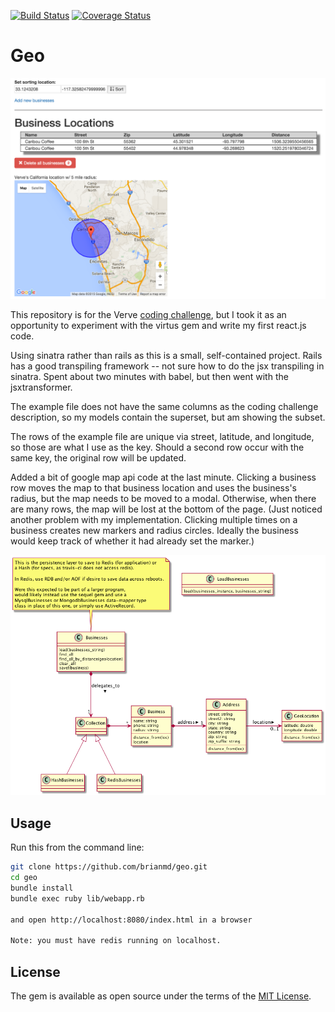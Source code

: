 [![Build Status](https://api.travis-ci.org/brianmd/geo.png?branch=master)](https://travis-ci.org/brianmd/geo)  [![Coverage Status](https://coveralls.io/repos/brianmd/geo/badge.png?branch=master&service=github)](https://coveralls.io/github/brianmd/geo?branch=master)

# Geo

![Alt text](docs/screenshot.png?raw=true "Screenshot")

This repository is for the Verve
[coding challenge](https://github.com/VerveWireless/software-challenge),
but I took it as an opportunity
to experiment with the virtus gem and write my first react.js code.

Using sinatra rather than rails as this is a small, self-contained project.
Rails has a good transpiling framework -- not sure how to do the jsx
transpiling in sinatra. Spent about two minutes with babel, but then went with the jsxtransformer.

The example file does not have the same columns as the coding challenge description,
so my models contain the superset, but am showing the subset.

The rows of the example file are unique via street, latitude, and longitude, so
those are what I use as the key. Should a second row occur with the same key,
the original row will be updated.

Added a bit of google map api code at the last minute.
Clicking a business row moves the map to that business location and uses the
business's radius, but the map needs to be moved to a
modal. Otherwise, when there are many rows, the map will be lost at the bottom of the page. (Just noticed another problem with my implementation.
Clicking multiple times on a business creates new markers and radius circles.
Ideally the business would keep track of whether it had already set the marker.)

![Alt text](docs/verve.png?raw=true "Class Diagram")

## Usage

Run this from the command line:

```sh
git clone https://github.com/brianmd/geo.git
cd geo
bundle install
bundle exec ruby lib/webapp.rb

and open http://localhost:8080/index.html in a browser

Note: you must have redis running on localhost.
```

## License

The gem is available as open source under the terms of the [MIT License](http://opensource.org/licenses/MIT).
